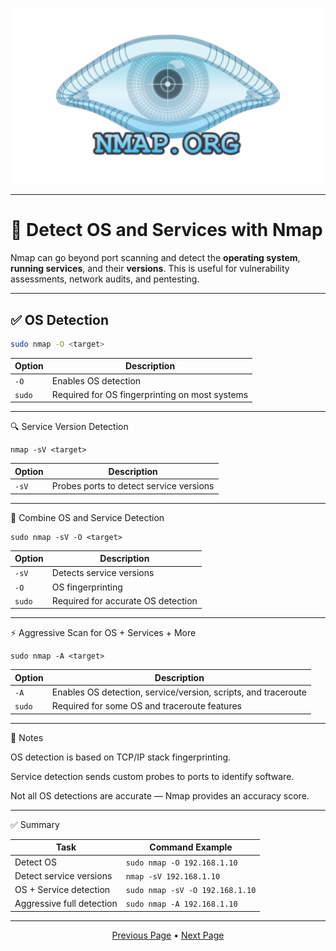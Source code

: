 <p align="center">
	<img src="https://raw.githubusercontent.com/xHak1m/Nmap/main/docs/images/nmap.png" width=500alt="nmap.png"/>
</p>

---

# 🧠 Detect OS and Services with Nmap

Nmap can go beyond port scanning and detect the **operating system**, **running services**, and their **versions**. This is useful for vulnerability assessments, network audits, and pentesting.

---

## ✅ OS Detection

```bash
sudo nmap -O <target>
```

| Option | Description                              |
|--------|------------------------------------------|
| `-O`   | Enables OS detection                     |
| `sudo` | Required for OS fingerprinting on most systems |

---

🔍 Service Version Detection

```
nmap -sV <target>
```

| Option | Description                            |
|--------|----------------------------------------|
| `-sV`  | Probes ports to detect service versions |

---

🎯 Combine OS and Service Detection

```
sudo nmap -sV -O <target>
```

| Option | Description                                 |
|--------|---------------------------------------------|
| `-sV`  | Detects service versions                    |
| `-O`   | OS fingerprinting                           |
| `sudo` | Required for accurate OS detection          |

---

⚡ Aggressive Scan for OS + Services + More

```
sudo nmap -A <target>
```

| Option | Description                                       |
|--------|---------------------------------------------------|
| `-A`   | Enables OS detection, service/version, scripts, and traceroute |
| `sudo` | Required for some OS and traceroute features      |

---

📝 Notes

OS detection is based on TCP/IP stack fingerprinting.

Service detection sends custom probes to ports to identify software.

Not all OS detections are accurate — Nmap provides an accuracy score.

---

✅ Summary

| Task                        | Command Example                 |
|-----------------------------|----------------------------------|
| Detect OS                   | `sudo nmap -O 192.168.1.10`     |
| Detect service versions     | `nmap -sV 192.168.1.10`         |
| OS + Service detection      | `sudo nmap -sV -O 192.168.1.10` |
| Aggressive full detection   | `sudo nmap -A 192.168.1.10`     |

---

<p align="center">
	<a href="https://github.com/xHak1m/Nmap/blob/main/docs/resources/4%20-%20Real%20World%20Examples/2%20-%20Find%20Open%20Ports.md">Previous Page</a> • 
	<a href="https://github.com/xHak1m/Nmap/blob/main/docs/resources/5%20-%20Cheat%20Sheets/Nmap%20Cheat%20Sheets.md">Next Page</a>
</p>
